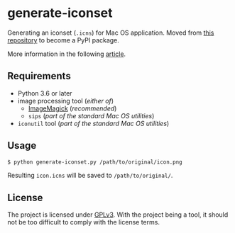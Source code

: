 # generate-iconset

Generating an iconset (`.icns`) for Mac OS application. Moved from [this repository](https://github.com/retifrav/python-scripts/tree/master/generate-iconset) to become a PyPI package.

More information in the following [article](https://decovar.dev/blog/2018/10/09/macos-convert-png-to-icns/).

## Requirements

- Python 3.6 or later
- image processing tool (*either of*)
    + [ImageMagick](https://imagemagick.org/) (*recommended*)
    + `sips` (*part of the standard Mac OS utilities*)
- `iconutil` tool (*part of the standard Mac OS utilities*)

## Usage

``` sh
$ python generate-iconset.py /path/to/original/icon.png
```

Resulting `icon.icns` will be saved to `/path/to/original/`.

## License

The project is licensed under [GPLv3](./LICENSE). With the project being a tool, it should not be too difficult to comply with the license terms.
